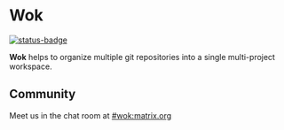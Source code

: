 # Wok

[![status-badge](https://ci.codeberg.org/api/badges/12553/status.svg)](https://ci.codeberg.org/repos/12553)

**Wok** helps to organize multiple git repositories into a single multi-project workspace.

## Community

Meet us in the chat room at [#wok:matrix.org](https://matrix.to/#/#wok:matrix.org)
